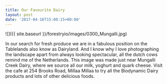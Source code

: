 ```yaml
---
title: Our Favourite Dairy
layout: post
date: '2017-04-16T15:00:15+00:00'
---
```

![]({{ site.baseurl }}/forestryio/images/0300_Mungalli.jpg)



In our search for fresh produce we are in a fabulous position on the Tablelands also know as <!--more-->Dairyland. And I know why I love photographing the landscape apart from always looking spectacular, all the dutch cows remind me of the Netherlands. This image was made just near Mungalli Creek Dairy, where we source all our milk, yoghurt and quark cheese. Visit the cafe at 254 Brooks Road, Millaa Millaa to try all the Biodynamic Dairy products and lots of other delicious foods.